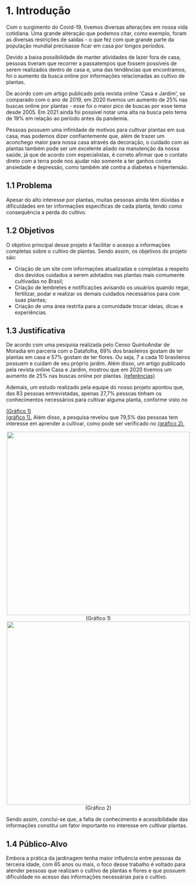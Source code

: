 # 1. Introdução

Com o surgimento do Covid-19, tivemos diversas alterações em nossa vida cotidiana. Uma grande alteração que podemos citar, como exemplo, foram as diversas restrições de saídas - o que fez com que grande parte da população mundial precisasse ficar em casa por longos períodos. 

Devido a baixa possibilidade de manter atividades de lazer fora de casa, pessoas tiveram que recorrer a passatempos que fossem possíveis de serem realizados dentro de casa e, uma das tendências que encontramos, foi o aumento da busca online por informações relacionadas ao cultivo de plantas. 

De acordo com um artigo publicado pela revista online 'Casa e Jardim', se comparado com o ano de 2019, em 2020 tivemos um aumento de 25% nas buscas online por plantas - esse foi o maior pico de buscas por esse tema desde 2005. Em 2021 ainda foi possível notar uma alta na busca pelo tema de 19% em relação ao período antes da pandemia. 

Pessoas possuem uma infinidade de motivos para cultivar plantas em sua casa, mas podemos dizer confiantemente que, além de trazer um aconchego maior para nossa casa através da decoração, o cuidado com as plantas também pode ser um excelente aliado na manutenção da nossa saúde, já que de acordo com especialistas, é correto afirmar que o contato direto com a terra pode nos ajudar não somente a ter ganhos contra ansiedade e depressão, como também até contra a diabetes e hipertensão. 

## 1.1 Problema
Apesar do alto interesse por plantas, muitas pessoas ainda têm dúvidas e dificuldades em ter informações especificas de cada planta, tendo como consequência a perda do cultivo. 

## 1.2 Objetivos

O objetivo principal desse projeto é facilitar o acesso a informações completas sobre o cultivo de plantas. Sendo assim, os objetivos do projeto são: 

- Criação de um site com informações atualizadas e completas a respeito dos devidos cuidados a serem adotados nas plantas mais comumente cultivadas no Brasil; 
- Criação de lembretes e notificações avisando os usuários quando regar, fertilizar, podar e realizar os demais cuidados necessários para com suas plantas; 
- Criação de uma área restrita para a comunidade trocar ideias, dicas e experiências. 

## 1.3 Justificativa

De acordo com uma pesquisa realizada pelo Censo QuintoAndar de Moradia em parceria com o Datafolha, 69% dos brasileiros gostam de ter plantas em casa e 57% gostam de ter flores. Ou seja, 7 a cada 10 brasileiros possuem e cuidam de seu próprio jardim. Além disso, um artigo publicado pela revista online Casa e Jardim, mostrou que em 2020 tivemos um aumento de 25% nas buscas online por plantas. <html><head></head><body><a href= "https://revistacasaejardim.globo.com/Casa-e-Jardim/Bem-Estar/Comportamento/noticia/2022/03/mais-de-65-dos-brasileiros-desejam-ter-plantas-e-painel-solar-em-casa.html">(referências)</a></body></html>	 

Ademais, um estudo realizado pela equipe do nosso projeto apontou que, das 83 pessoas entrevistadas, apenas 27,7% pessoas tinham os conhecimentos necessários para cultivar alguma planta, conforme visto no <html><head></head><body><a href="https://user-images.githubusercontent.com/116499898/227792763-a7d747ea-90eb-4b33-8880-e4abf9352cfe.png" width=500px />
    <figcaption> (Gráfico 1) </figcaption>(gráfico 1).</a></body></html> Além disso, a pesquisa revelou que 79,5% das pessoas tem interesse em aprender a cultivar, como pode ser verificado no <html><head></head><body><a href="https://user-images.githubusercontent.com/116499898/227792771-688e649d-2b5d-4390-a66b-7ed0f5f7ea14.png">(gráfico 2).</a></body></html>


<div class= "graphic" align="center">
  <img src="https://user-images.githubusercontent.com/116499898/227792763-a7d747ea-90eb-4b33-8880-e4abf9352cfe.png" width=500px />
    <figcaption> (Gráfico 1) </figcaption>
  
  <img src="https://user-images.githubusercontent.com/116499898/227792771-688e649d-2b5d-4390-a66b-7ed0f5f7ea14.png" width=500px />
    <figcaption> (Gráfico 2) </figcaption>
</div>


Sendo assim, conclui-se que, a falta de conhecimento e acessibilidade das informações constitui um fator importante no interesse em cultivar plantas. 


## 1.4 Público-Alvo

Embora a prática da jardinagem tenha maior influência entre pessoas da terceira idade, com 65 anos ou mais, o foco desse trabalho é voltado para atender pessoas que realizam o cultivo de plantas e flores e que possuem dificuldade no acesso das informações necessárias para o cultivo. 



